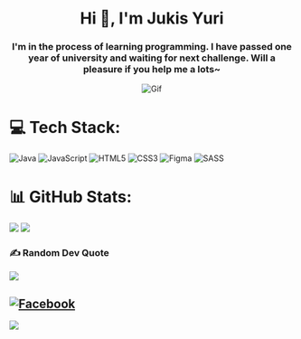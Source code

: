 <h1 align="center">Hi 👋, I'm Jukis Yuri</h1>
<h3 align="center">I'm in the process of learning programming. I have passed one year of university and waiting for next challenge. Will a pleasure if you help me a lots~</h3>

<div align="center">
    <img src="https://i.pinimg.com/originals/f6/84/6c/f6846c6a6d128ac0106eea3a85a0125a.gif" alt="Gif" />
</div>

# 💻 Tech Stack:
![Java](https://img.shields.io/badge/java-%23ED8B00.svg?style=for-the-badge&logo=openjdk&logoColor=white) ![JavaScript](https://img.shields.io/badge/javascript-%23323330.svg?style=for-the-badge&logo=javascript&logoColor=%23F7DF1E) ![HTML5](https://img.shields.io/badge/html5-%23E34F26.svg?style=for-the-badge&logo=html5&logoColor=white) ![CSS3](https://img.shields.io/badge/css3-%231572B6.svg?style=for-the-badge&logo=css3&logoColor=white) ![Figma](https://img.shields.io/badge/figma-%23F24E1E.svg?style=for-the-badge&logo=figma&logoColor=white) ![SASS](https://img.shields.io/badge/SASS-hotpink.svg?style=for-the-badge&logo=SASS&logoColor=white)

# 📊 GitHub Stats:
![](https://github-readme-stats.vercel.app/api?username=JukisYuri&theme=tokyonight&hide_border=false&include_all_commits=true&count_private=true)
![](https://github-readme-stats.vercel.app/api/top-langs/?username=JukisYuri&theme=tokyonight&hide_border=false&include_all_commits=true&count_private=true&layout=compact)<br/>

### ✍️ Random Dev Quote
![](https://quotes-github-readme.vercel.app/api?type=horizontal&theme=tokyonight)

[![Facebook](https://img.shields.io/badge/Facebook-%231877F2.svg?logo=Facebook&logoColor=white)](https://www.facebook.com/yourlifehehe/) 
---
[![](https://visitcount.itsvg.in/api?id=JukisYuri&icon=0&color=0)](https://visitcount.itsvg.in)
<!-- Proudly created with GPRM ( https://gprm.itsvg.in ) -->
